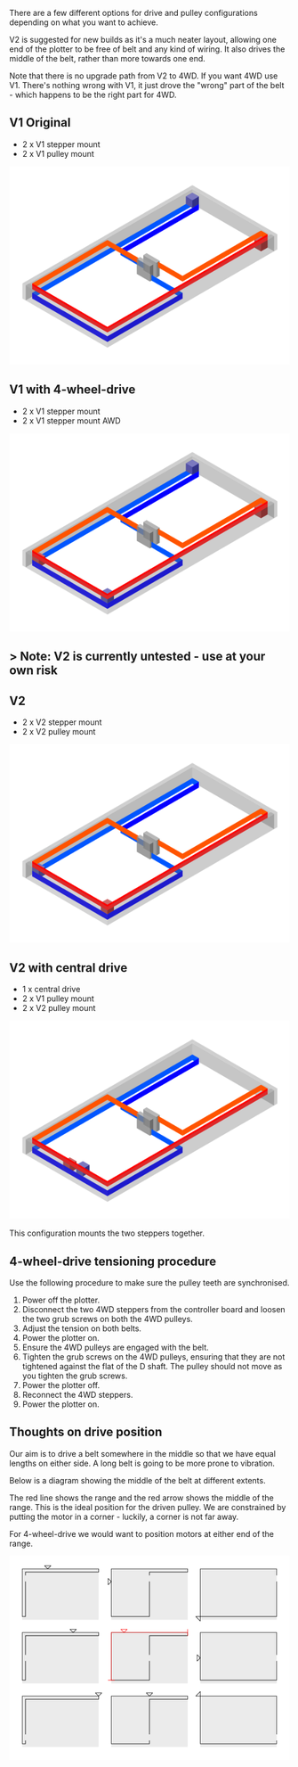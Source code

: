 There are a few different options for drive and pulley configurations depending on what you want to achieve.

V2 is suggested for new builds as it's a much neater layout, allowing one end of the plotter to be free of belt and any kind of wiring. It also drives the middle of the belt, rather than more towards one end.

Note that there is no upgrade path from V2 to 4WD. If you want 4WD use V1. There's nothing wrong with V1, it just drove the "wrong" part of the belt - which happens to be the right part for 4WD.

## V1 Original

* 2 x V1 stepper mount
* 2 x V1 pulley mount

![V1](./../images/V1.png)

## V1 with 4-wheel-drive

* 2 x V1 stepper mount
* 2 x V1 stepper mount AWD

![V1AWD](./../images/4WD.png)

## > Note: V2 is currently untested - use at your own risk

## V2

* 2 x V2 stepper mount
* 2 x V2 pulley mount

![V2](./../images/V2.png)


## V2 with central drive

* 1 x central drive
* 2 x V1 pulley mount
* 2 x V2 pulley mount

![V2 central drive](./../images/Central.png)

This configuration mounts the two steppers together.


## 4-wheel-drive tensioning procedure

Use the following procedure to make sure the pulley teeth are synchronised.

1. Power off the plotter.
2. Disconnect the two 4WD steppers from the controller board and loosen the two grub screws on both the 4WD pulleys.
3. Adjust the tension on both belts.
4. Power the plotter on.
5. Ensure the 4WD pulleys are engaged with the belt.
6. Tighten the grub screws on the 4WD pulleys, ensuring that they are not tightened against the flat of the D shaft. The pulley should not move as you tighten the grub screws.
7. Power the plotter off.
8. Reconnect the 4WD steppers.
9. Power the plotter on.

## Thoughts on drive position

Our aim is to drive a belt somewhere in the middle so that we have equal lengths on either side. A long belt is going to be more prone to vibration.

Below is a diagram showing the middle of the belt at different extents.

The red line shows the range and the red arrow shows the middle of the range. This is the ideal position for the driven pulley. We are constrained by putting the motor in a corner - luckily, a corner is not far away.

For 4-wheel-drive we would want to position motors at either end of the range.

![V2 central drive](./../images/drivePosition.png)

